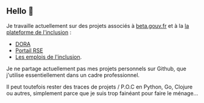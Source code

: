 ## Hello 👋

Je travaille actuellement sur des projets associés à [beta.gouv.fr](https://beta.gouv.fr/) et à la [la plateforme de l'inclusion](https://inclusion.beta.gouv.fr/presentation/) : 
- [DORA](https://dora.inclusion.beta.gouv.fr/)
- [Portail RSE](https://portail-rse.beta.gouv.fr/)
- [Les emplois de l'inclusion](https://emplois.inclusion.beta.gouv.fr/).

Je ne partage actuellement pas mes projets personnels sur Github, que j'utilise essentiellement dans un cadre professionnel.

Il peut toutefois rester des traces de projets / P.O.C en Python, Go, Clojure ou autres, simplement parce que je suis trop fainéant pour faire le ménage...


<!--
**ikarius/ikarius** is a ✨ _special_ ✨ repository because its `README.md` (this file) appears on your GitHub profile.

Here are some ideas to get you started:

- 🔭 I’m currently working on ...
- 🌱 I’m currently learning ...
- 👯 I’m looking to collaborate on ...
- 🤔 I’m looking for help with ...
- 💬 Ask me about ...
- 📫 How to reach me: ...
- 😄 Pronouns: ...
- ⚡ Fun fact: ...
-->
